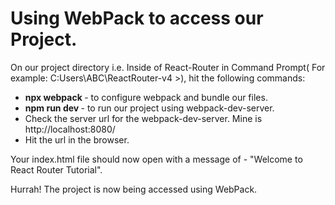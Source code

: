 <h1> Using WebPack to access our Project. </h1>

On our project directory i.e. Inside of React-Router in Command Prompt( For example: C:Users\ABC\ReactRouter-v4 >), hit the following commands:

<ul>
  <li><b>npx webpack </b> - to configure webpack and bundle our files. </li>
  <li><b> npm run dev </b> - to run our project using webpack-dev-server. </li>
  <li> Check the server url for the webpack-dev-server. Mine is http://localhost:8080/</li>
  <li> Hit the url in the browser. </li>
</ul>

Your index.html file should now open with a message of - "Welcome to React Router Tutorial".

<p style = 'font-color: #02b875' >Hurrah! The project is now being accessed using WebPack.</p>





